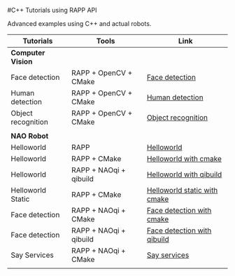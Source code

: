 #C++ Tutorials using RAPP API

Advanced examples using C++ and actual robots.

| Tutorials | Tools | Link |
|-----------|-------|------|
|**Computer Vision** |  |  |
|Face detection| RAPP + OpenCV + CMake| [Face detection](computer_vision/face_detection/)|
|Human detection| RAPP + OpenCV + CMake | [Human detection](computer_vision/human_detection/)|
|Object recognition| RAPP + OpenCV + CMake| [Object recognition](computer_vision/object_recognition/)|
|           |       |
|**NAO Robot**|       |   |
|Helloworld | RAPP | [Helloworld](nao_robot/)|
|Helloworld | RAPP + CMake| [Helloworld with cmake](nao_robot/helloworld/)|
|Helloworld | RAPP + NAOqi + qibuild | [Helloworld with qibuild](nao_robot/qibuild/helloworld/)|
|Helloworld Static | RAPP + CMake | [Helloworld static with cmake](nao_robot/helloworld_static/)|
|Face detection | RAPP + NAOqi + CMake| [Face detection with cmake](nao_robot/face_detection/)|
|Face detection| RAPP + NAOqi + qibuild | [Face detection with qibuild](nao_robot/qibuild/facedetection/)|
|Say Services | RAPP + NAOqi + CMake| [Say services](nao_robot/say_services/)|
|           |       |   |
